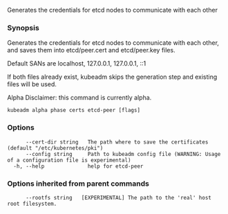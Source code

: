 
Generates the credentials for etcd nodes to communicate with each other

### Synopsis

Generates the credentials for etcd nodes to communicate with each other, and saves them into etcd/peer.cert and etcd/peer.key files.

Default SANs are localhost, 127.0.0.1, 127.0.0.1, ::1 

If both files already exist, kubeadm skips the generation step and existing files will be used. 

Alpha Disclaimer: this command is currently alpha.

```
kubeadm alpha phase certs etcd-peer [flags]
```

### Options

```
      --cert-dir string   The path where to save the certificates (default "/etc/kubernetes/pki")
      --config string     Path to kubeadm config file (WARNING: Usage of a configuration file is experimental)
  -h, --help              help for etcd-peer
```

### Options inherited from parent commands

```
      --rootfs string   [EXPERIMENTAL] The path to the 'real' host root filesystem.
```

